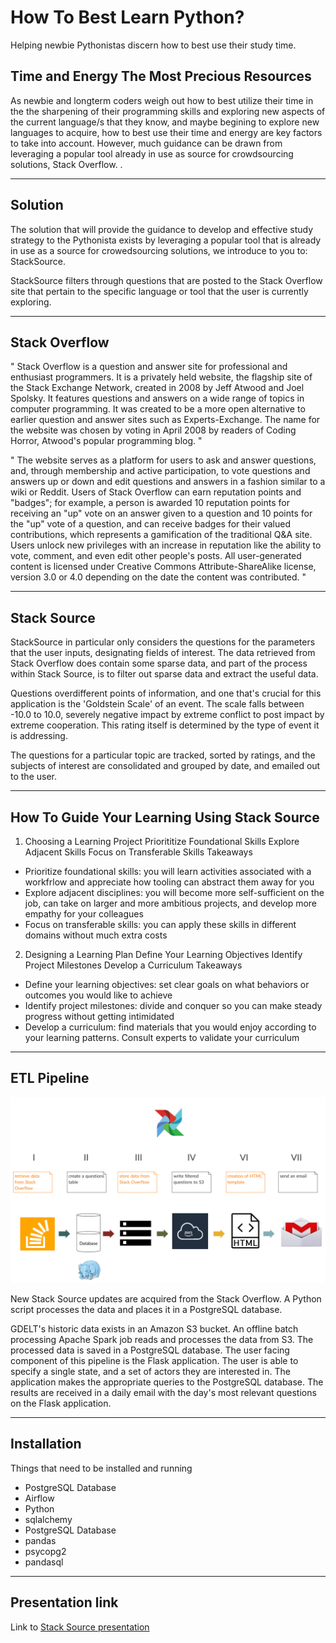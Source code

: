 # How To Best Learn Python?

Helping newbie Pythonistas discern how to best use their study time.

## Time and Energy The Most Precious Resources

As newbie and longterm coders weigh out how to best utilize their time in the 
the sharpening of their programming skills and exploring new aspects of the
current language/s that they know, and maybe begining to explore new languages 
to acquire, how to best use their time and energy are key factors to take into
account. However, much guidance can be drawn from leveraging a popular tool 
already in use as source for crowdsourcing solutions, Stack Overflow. 
.

---

## Solution

The solution that will provide the guidance to develop and effective study 
strategy to the Pythonista exists by leveraging a popular tool that is already
in use as a source for crowedsourcing solutions, we introduce to you to: 
StackSource. 

StackSource filters through questions that are posted to the Stack Overflow site
that pertain to the specific language or tool that the user is currently exploring.

---

## Stack Overflow


" Stack Overflow is a question and answer site for professional and enthusiast
programmers. It is a privately held website, the flagship site of the Stack
Exchange Network, created in 2008 by Jeff Atwood and Joel Spolsky. It features
questions and answers on a wide range of topics in computer programming. It was
created to be a more open alternative to earlier question and answer sites such
as Experts-Exchange. The name for the website was chosen by voting in April 2008
by readers of Coding Horror, Atwood's popular programming blog. "

" The website serves as a platform for users to ask and answer questions, and, 
through membership and active participation, to vote questions and answers up or 
down and edit questions and answers in a fashion similar to a wiki or Reddit. Users 
of Stack Overflow can earn reputation points and "badges"; for example, a person is 
awarded 10 reputation points for receiving an "up" vote on an answer given to a 
question and 10 points for the "up" vote of a question, and can receive badges 
for their valued contributions, which represents a gamification of the traditional 
Q&A site. Users unlock new privileges with an increase in reputation like the 
ability to vote, comment, and even edit other people's posts. All user-generated 
content is licensed under Creative Commons Attribute-ShareAlike license, version 3.0 
or 4.0 depending on the date the content was contributed. "

---

## Stack Source

StackSource in particular only considers the questions for the parameters that the 
user inputs, designating fields of interest. The data retrieved from Stack Overflow
does contain some sparse data, and part of the process within Stack Source, is to 
filter out sparse data and extract the useful data.

Questions overdifferent points of information, and one that's
crucial for this application is the 'Goldstein Scale' of an event. The scale
falls between -10.0 to 10.0, severely negative impact by extreme conflict to
post impact by extreme cooperation. This rating itself is determined by the
type of event it is addressing.

The questions for a particular topic are tracked, sorted by ratings, and the subjects 
of interest are consolidated and grouped by date, and emailed out to the user. 

---

## How To Guide Your Learning Using Stack Source

1. Choosing a Learning Project
Priorititize Foundational Skills
Explore Adjacent Skills
Focus on Transferable Skills
Takeaways
- Prioritize foundational skills: you will learn activities associated with a workfrlow 
and appreciate how tooling can abstract them away for you
- Explore adjacent disciplines: you will become more self-sufficient on the job, can 
take on larger and more ambitious projects, and develop more empathy for your colleagues
- Focus on transferable skills: you can apply these skills in different domains without 
much extra costs

2. Designing a Learning Plan
Define Your Learning Objectives
Identify Project Milestones
Develop a Curriculum
Takeaways
- Define your learning objectives: set clear goals on what behaviors or outcomes you 
would like to achieve
- Identify project milestones: divide and conquer so you can make steady progress without 
getting intimidated
- Develop a curriculum: find materials that you would enjoy according to your learning 
patterns. Consult experts to validate your curriculum

---

## ETL Pipeline

![Image](images/pipeline.jpg)

New Stack Source updates are acquired from the Stack Overflow. A Python script processes 
the data and places it in a PostgreSQL database. 

GDELT's historic data exists in an Amazon S3 bucket. An offline batch
processing Apache Spark job reads and processes the data from S3. The
processed data is saved in a PostgreSQL database. The user facing component of
this pipeline is the Flask application. The user is able to specify a single
state, and a set of actors they are interested in. The application makes the
appropriate queries to the PostgreSQL database. The results are received in a daily email with the day's most
relevant questions on the
Flask application.

---

## Installation

Things that need to be installed and running

- PostgreSQL Database
- Airflow
- Python
- sqlalchemy
- PostgreSQL Database
- pandas
- psycopg2
- pandasql

---

## Presentation link

Link to [Stack Source presentation](https://bit.ly/3a26hmV)